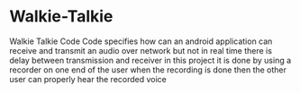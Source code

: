 # Walkie-Talkie
Walkie Talkie Code
Code specifies how can an android application can receive and transmit an audio over network but not in real time there is delay between transmission and receiver in this project it is done by using a recorder on one end of the user when the recording is done then the other user can properly hear the recorded voice
